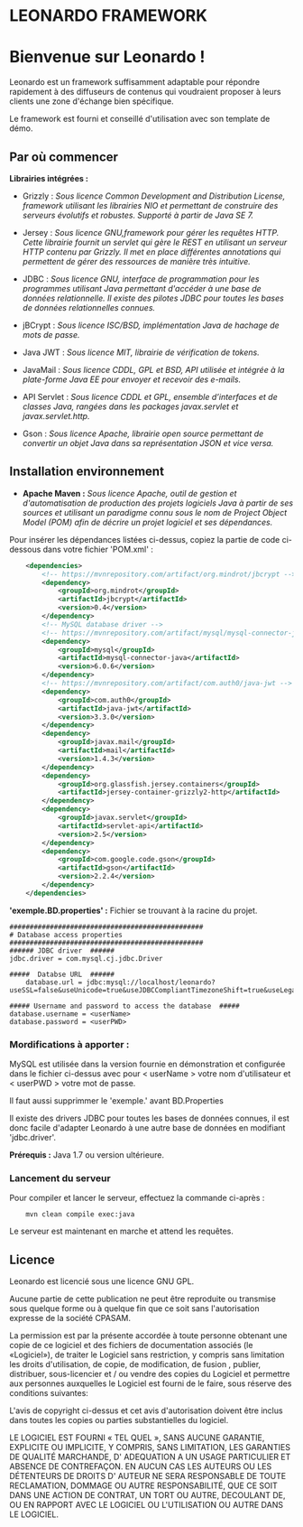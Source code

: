 LEONARDO FRAMEWORK
==================

# Bienvenue sur Leonardo !

Leonardo est un framework suffisamment adaptable pour répondre rapidement à des diffuseurs de contenus qui voudraient proposer à leurs clients une zone d'échange bien spécifique.

Le framework est fourni et conseillé d'utilisation avec son template de démo.


## Par où commencer  


**Librairies intégrées :**
* Grizzly : *Sous licence Common Development and Distribution License, framework utilisant les librairies NIO et permettant de construire des serveurs évolutifs et robustes.
Supporté à partir de Java SE 7.*

* Jersey : *Sous licence GNU,framework pour gérer les requêtes HTTP. Cette librairie fournit un servlet qui gère le REST en utilisant un serveur HTTP contenu par Grizzly. Il met en place différentes annotations qui permettent de gérer des ressources de manière très intuitive.*

* JDBC : *Sous licence GNU, interface de programmation pour les programmes utilisant Java permettant d'accéder à une base de données relationnelle. Il existe des pilotes JDBC pour toutes les bases de données relationnelles connues.* 


* jBCrypt : *Sous licence ISC/BSD, implémentation Java de hachage de mots de passe.*

* Java JWT : *Sous licence MIT, librairie de vérification de tokens.*

* JavaMail : *Sous licence CDDL, GPL et BSD, API utilisée et  intégrée à la plate-forme Java EE pour envoyer et recevoir des e-mails.* 

* API Servlet : *Sous licence CDDL et GPL, ensemble d’interfaces et de classes Java, rangées dans les packages javax.servlet et javax.servlet.http.*

* Gson : *Sous licence Apache, librairie open source permettant de convertir un objet Java dans sa représentation JSON et vice versa.*


## Installation environnement

* **Apache Maven :** *Sous licence Apache, outil de gestion et d'automatisation de production des projets logiciels Java à partir de ses sources et utilisant un paradigme connu sous le nom de Project Object Model (POM) afin de décrire un projet logiciel et ses dépendances.*

Pour insérer les dépendances listées ci-dessus, copiez la partie de code ci-dessous dans votre fichier 'POM.xml' :
```xml
	<dependencies>
		<!-- https://mvnrepository.com/artifact/org.mindrot/jbcrypt -->
		<dependency>
			<groupId>org.mindrot</groupId>
			<artifactId>jbcrypt</artifactId>
			<version>0.4</version>
		</dependency>
		<!-- MySQL database driver -->
		<!-- https://mvnrepository.com/artifact/mysql/mysql-connector-java -->
		<dependency>
			<groupId>mysql</groupId>
			<artifactId>mysql-connector-java</artifactId>
			<version>6.0.6</version>
		</dependency>
		<!-- https://mvnrepository.com/artifact/com.auth0/java-jwt -->
		<dependency>
			<groupId>com.auth0</groupId>
			<artifactId>java-jwt</artifactId>
			<version>3.3.0</version>
		</dependency>
		<dependency>
			<groupId>javax.mail</groupId>
			<artifactId>mail</artifactId>
			<version>1.4.3</version>
		</dependency>
		<dependency>
			<groupId>org.glassfish.jersey.containers</groupId>
			<artifactId>jersey-container-grizzly2-http</artifactId>
		</dependency>
		<dependency>
			<groupId>javax.servlet</groupId>
			<artifactId>servlet-api</artifactId>
			<version>2.5</version>
		</dependency>
		<dependency>
			<groupId>com.google.code.gson</groupId>
			<artifactId>gson</artifactId>
			<version>2.2.4</version>
		</dependency>
	</dependencies>
```

**'exemple.BD.properties' :** Fichier se trouvant à la racine du projet.
```
################################################	
# Database access properties	
################################################	
###### JDBC driver  ######	
jdbc.driver = com.mysql.cj.jdbc.Driver

#####  Databse URL  ######
	database.url = jdbc:mysql://localhost/leonardo?useSSL=false&useUnicode=true&useJDBCCompliantTimezoneShift=true&useLegacyDatetimeCode=false&serverTimezone=UTC
	
##### Username and password to access the database	#####
database.username = <userName>
database.password = <userPWD>

```

### Mordifications à apporter :
MySQL est utilisée dans la version fournie en démonstration et configurée dans le fichier ci-dessus avec pour < userName > votre nom d'utilisateur et < userPWD > votre mot de passe. 

Il faut aussi supprimmer le 'exemple.' avant BD.Properties 

Il existe des drivers JDBC pour toutes les bases de données connues, il est donc facile d'adapter Leonardo à une autre base de données en modifiant 'jdbc.driver'.

**Prérequis :** Java 1.7 ou version ultérieure.  

### Lancement du serveur 
Pour compiler et lancer le serveur, effectuez la commande ci-après :
```
	mvn clean compile exec:java
``` 
Le serveur est maintenant en marche et attend les requêtes.

## Licence 
Leonardo est licencié sous une licence GNU GPL.

Aucune partie de cette publication ne peut être reproduite ou transmise sous quelque forme ou à quelque fin que ce soit sans l'autorisation expresse de la société CPASAM.

La permission est par la présente accordée à toute personne obtenant une copie de ce logiciel et des fichiers de documentation associés (le «Logiciel»), de traiter le Logiciel sans restriction, y compris sans limitation les droits d'utilisation, de copie, de modification, de fusion , publier, distribuer, sous-licencier et / ou vendre des copies du Logiciel et permettre aux personnes auxquelles le Logiciel est fourni de le faire, sous réserve des conditions suivantes:

L'avis de copyright ci-dessus et cet avis d'autorisation doivent être inclus dans toutes les copies ou parties substantielles du logiciel.

LE LOGICIEL EST FOURNI « TEL QUEL », SANS AUCUNE GARANTIE, EXPLICITE OU IMPLICITE, Y COMPRIS, SANS LIMITATION, LES GARANTIES DE QUALITÉ MARCHANDE, D' ADEQUATION A UN USAGE PARTICULIER ET ABSENCE DE CONTREFAÇON. EN AUCUN CAS LES AUTEURS OU LES DÉTENTEURS DE DROITS D' AUTEUR NE SERA RESPONSABLE DE TOUTE RECLAMATION, DOMMAGE OU AUTRE RESPONSABILITÉ, QUE CE SOIT DANS UNE ACTION DE CONTRAT, UN TORT OU AUTRE, DECOULANT DE, OU EN RAPPORT AVEC LE LOGICIEL OU L'UTILISATION OU AUTRE DANS LE LOGICIEL.

